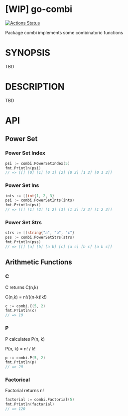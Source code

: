# [WIP] go-combi

[![Actions Status](https://github.com/sadah/go-combi/workflows/Go/badge.svg)](https://github.com/sadah/go-combi/actions)

Package combi implements some combinatoric functions

# SYNOPSIS

TBD

# DESCRIPTION

TBD

# API

## Power Set

### Power Set Index

```go
psi := combi.PowerSetIndex(5)
fmt.Println(psi)
// => [[] [0] [1] [0 1] [2] [0 2] [1 2] [0 1 2]]
```

### Power Set Ins

```go
ints := []int{1, 2, 3}
psi := combi.PowerSetInts(ints)
fmt.Println(psi)
// => [[] [1] [2] [1 2] [3] [1 3] [2 3] [1 2 3]]
```

### Power Set Strs

```go
strs := []string{"a", "b", "c"}
pss := combi.PowerSetStrs(strs)
fmt.Println(pss)
// => [[] [a] [b] [a b] [c] [a c] [b c] [a b c]]
```

## Arithmetic Functions

### C

C returns C(n,k)

C(n,k) = n!/((n-k)!k!)

```go
c := combi.C(5, 2)
fmt.Println(c)
// => 10
```

### P

P calculates P(n, k)

P(n, k) = n! / k!

```go
p := combi.P(5, 2)
fmt.Println(p)
// => 20
```

### Factorical

Factorial returns n!

```go
factorial := combi.Factorial(5)
fmt.Println(factorial)
// => 120
```

